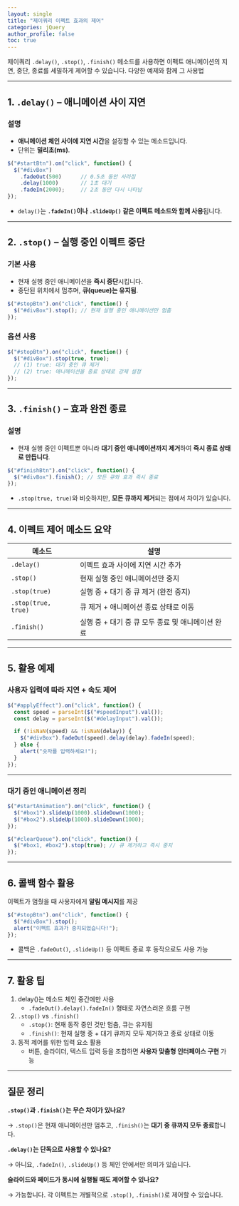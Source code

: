 ```yaml
---
layout: single
title: "제이쿼리 이펙트 효과의 제어"
categories: jQuery
author_profile: false
toc: true
---
```


제이쿼리 `.delay()`, `.stop()`, `.finish()` 메소드를 사용하면 이펙트 애니메이션의 지연, 중단, 종료를 세밀하게 제어할 수 있습니다. 다양한 예제와 함께 그 사용법

------

## 1. `.delay()` – 애니메이션 사이 지연

### 설명

- **애니메이션 체인 사이에 지연 시간**을 설정할 수 있는 메소드입니다.
- 단위는 **밀리초(ms)**.

```jsx
$("#startBtn").on("click", function() {
  $("#divBox")
    .fadeOut(500)      // 0.5초 동안 사라짐
    .delay(1000)       // 1초 대기
    .fadeIn(2000);     // 2초 동안 다시 나타남
});
```

- `delay()`는 **`.fadeIn()`이나 `.slideUp()` 같은 이펙트 메소드와 함께 사용**됩니다.

------

## 2. `.stop()` – 실행 중인 이펙트 중단

### 기본 사용

- 현재 실행 중인 애니메이션을 **즉시 중단**시킵니다.
- 중단된 위치에서 멈추며, **큐(queue)는 유지됨**.

```jsx
$("#stopBtn").on("click", function() {
  $("#divBox").stop(); // 현재 실행 중인 애니메이션만 멈춤
});
```

### 옵션 사용

```jsx
$("#stopBtn").on("click", function() {
  $("#divBox").stop(true, true);
  // (1) true: 대기 중인 큐 제거
  // (2) true: 애니메이션을 종료 상태로 강제 설정
});
```

------

## 3. `.finish()` – 효과 완전 종료

### 설명

- 현재 실행 중인 이펙트뿐 아니라 **대기 중인 애니메이션까지 제거**하여 **즉시 종료 상태로 만듭니다**.

```jsx
$("#finishBtn").on("click", function() {
  $("#divBox").finish(); // 모든 큐와 효과 즉시 종료
});
```

- `.stop(true, true)`와 비슷하지만, **모든 큐까지 제거**되는 점에서 차이가 있습니다.

------

## 4. 이펙트 제어 메소드 요약

| 메소드              | 설명                                              |
| ------------------- | ------------------------------------------------- |
| `.delay()`          | 이펙트 효과 사이에 지연 시간 추가                 |
| `.stop()`           | 현재 실행 중인 애니메이션만 중지                  |
| `.stop(true)`       | 실행 중 + 대기 중 큐 제거 (완전 중지)             |
| `.stop(true, true)` | 큐 제거 + 애니메이션 종료 상태로 이동             |
| `.finish()`         | 실행 중 + 대기 중 큐 모두 종료 및 애니메이션 완료 |

------

## 5. 활용 예제

### 사용자 입력에 따라 지연 + 속도 제어

```jsx
$("#applyEffect").on("click", function() {
  const speed = parseInt($("#speedInput").val());
  const delay = parseInt($("#delayInput").val());

  if (!isNaN(speed) && !isNaN(delay)) {
    $("#divBox").fadeOut(speed).delay(delay).fadeIn(speed);
  } else {
    alert("숫자를 입력하세요!");
  }
});
```

------

### 대기 중인 애니메이션 정리

```jsx
$("#startAnimation").on("click", function() {
  $("#box1").slideUp(1000).slideDown(1000);
  $("#box2").slideUp(1000).slideDown(1000);
});

$("#clearQueue").on("click", function() {
  $("#box1, #box2").stop(true); // 큐 제거하고 즉시 중지
});
```

------

## 6. 콜백 함수 활용

이펙트가 멈췄을 때 사용자에게 **알림 메시지**를 제공

```jsx
$("#stopBtn").on("click", function() {
  $("#divBox").stop();
  alert("이펙트 효과가 중지되었습니다!");
});
```

- 콜백은 `.fadeOut()`, `.slideUp()` 등 이펙트 종료 후 동작으로도 사용 가능

------

## 7. 활용 팁

1. delay()는 메소드 체인 중간에만 사용
   - `.fadeOut().delay().fadeIn()` 형태로 자연스러운 흐름 구현
2. `.stop()` vs `.finish()`
   - `.stop()`: 현재 동작 중인 것만 멈춤, 큐는 유지됨
   - `.finish()`: 현재 실행 중 + 대기 큐까지 모두 제거하고 종료 상태로 이동
3. 동적 제어를 위한 입력 요소 활용
   - 버튼, 슬라이더, 텍스트 입력 등을 조합하면 **사용자 맞춤형 인터페이스 구현** 가능

------

## 질문 정리

**`.stop()`과 `.finish()`는 무슨 차이가 있나요?**

→ `.stop()`은 현재 애니메이션만 멈추고, `.finish()`는 **대기 중 큐까지 모두 종료**합니다.

**`.delay()`는 단독으로 사용할 수 있나요?**

→ 아니요, `.fadeIn()`, `.slideUp()` 등 체인 안에서만 의미가 있습니다.

**슬라이드와 페이드가 동시에 실행될 때도 제어할 수 있나요?**

→ 가능합니다. 각 이펙트는 개별적으로 `.stop()`, `.finish()`로 제어할 수 있습니다.

